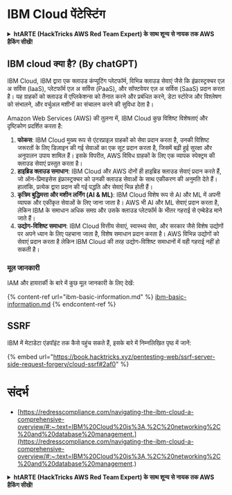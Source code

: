 # IBM Cloud पेंटेस्टिंग

<details>

<summary><strong>htARTE (HackTricks AWS Red Team Expert) के साथ शून्य से नायक तक AWS हैकिंग सीखें</strong></a><strong>!</strong></summary>

HackTricks का समर्थन करने के अन्य तरीके:

* यदि आप अपनी **कंपनी का विज्ञापन HackTricks में देखना चाहते हैं** या **HackTricks को PDF में डाउनलोड करना चाहते हैं** तो [**सब्सक्रिप्शन प्लान्स**](https://github.com/sponsors/carlospolop) देखें!
* [**आधिकारिक PEASS & HackTricks स्वैग**](https://peass.creator-spring.com) प्राप्त करें
* [**The PEASS Family**](https://opensea.io/collection/the-peass-family) की खोज करें, हमारे विशेष [**NFTs**](https://opensea.io/collection/the-peass-family) का संग्रह
* 💬 [**Discord समूह**](https://discord.gg/hRep4RUj7f) में **शामिल हों** या [**टेलीग्राम समूह**](https://t.me/peass) या **Twitter** 🐦 पर मुझे **फॉलो** करें [**@carlospolopm**](https://twitter.com/carlospolopm)**.**
* [**HackTricks**](https://github.com/carlospolop/hacktricks) और [**HackTricks Cloud**](https://github.com/carlospolop/hacktricks-cloud) github रेपोज़ में PRs सबमिट करके अपनी हैकिंग ट्रिक्स साझा करें।

</details>

## IBM cloud क्या है? (By chatGPT)

IBM Cloud, IBM द्वारा एक क्लाउड कंप्यूटिंग प्लेटफॉर्म, विभिन्न क्लाउड सेवाएं जैसे कि इंफ्रास्ट्रक्चर एज़ अ सर्विस (IaaS), प्लेटफॉर्म एज़ अ सर्विस (PaaS), और सॉफ्टवेयर एज़ अ सर्विस (SaaS) प्रदान करता है। यह ग्राहकों को क्लाउड में एप्लिकेशन्स को तैनात करने और प्रबंधित करने, डेटा स्टोरेज और विश्लेषण को संभालने, और वर्चुअल मशीनों का संचालन करने की सुविधा देता है।

Amazon Web Services (AWS) की तुलना में, IBM Cloud कुछ विशिष्ट विशेषताएं और दृष्टिकोण प्रदर्शित करता है:

1. **फोकस**: IBM Cloud मुख्य रूप से एंटरप्राइज़ ग्राहकों को सेवा प्रदान करता है, उनकी विशिष्ट जरूरतों के लिए डिज़ाइन की गई सेवाओं का एक सूट प्रदान करता है, जिसमें बढ़ी हुई सुरक्षा और अनुपालन उपाय शामिल हैं। इसके विपरीत, AWS विविध ग्राहकों के लिए एक व्यापक स्पेक्ट्रम की क्लाउड सेवाएं प्रस्तुत करता है।
2. **हाइब्रिड क्लाउड समाधान**: IBM Cloud और AWS दोनों ही हाइब्रिड क्लाउड सेवाएं प्रदान करते हैं, जो ऑन-प्रिमाइसेस इंफ्रास्ट्रक्चर को उनकी क्लाउड सेवाओं के साथ एकीकरण की अनुमति देते हैं। हालांकि, प्रत्येक द्वारा प्रदान की गई पद्धति और सेवाएं भिन्न होती हैं।
3. **कृत्रिम बुद्धिमत्ता और मशीन लर्निंग (AI & ML)**: IBM Cloud विशेष रूप से AI और ML में अपनी व्यापक और एकीकृत सेवाओं के लिए जाना जाता है। AWS भी AI और ML सेवाएं प्रदान करता है, लेकिन IBM के समाधान अधिक समग्र और उसके क्लाउड प्लेटफॉर्म के भीतर गहराई से एम्बेडेड माने जाते हैं।
4. **उद्योग-विशिष्ट समाधान**: IBM Cloud वित्तीय सेवाएं, स्वास्थ्य सेवा, और सरकार जैसे विशेष उद्योगों पर अपने ध्यान के लिए पहचाना जाता है, विशेष समाधान प्रदान करता है। AWS विभिन्न उद्योगों को सेवाएं प्रदान करता है लेकिन IBM Cloud की तरह उद्योग-विशिष्ट समाधानों में वही गहराई नहीं हो सकती है।


### मूल जानकारी

IAM और हायरार्की के बारे में कुछ मूल जानकारी के लिए देखें:

{% content-ref url="ibm-basic-information.md" %}
[ibm-basic-information.md](ibm-basic-information.md)
{% endcontent-ref %}

## SSRF

IBM में मेटाडेटा एंडपॉइंट तक कैसे पहुंच सकते हैं, इसके बारे में निम्नलिखित पृष्ठ में जानें:

{% embed url="https://book.hacktricks.xyz/pentesting-web/ssrf-server-side-request-forgery/cloud-ssrf#2af0" %}


# संदर्भ
* [https://redresscompliance.com/navigating-the-ibm-cloud-a-comprehensive-overview/#:~:text=IBM%20Cloud%20is%3A,%2C%20networking%2C%20and%20database%20management.](https://redresscompliance.com/navigating-the-ibm-cloud-a-comprehensive-overview/#:~:text=IBM%20Cloud%20is%3A,%2C%20networking%2C%20and%20database%20management.)

<details>

<summary><strong>htARTE (HackTricks AWS Red Team Expert) के साथ शून्य से नायक तक AWS हैकिंग सीखें</strong></a><strong>!</strong></summary>

HackTricks का समर्थन करने के अन्य तरीके:

* यदि आप अपनी **कंपनी का विज्ञापन HackTricks में देखना चाहते हैं** या **HackTricks को PDF में डाउनलोड करना चाहते हैं** तो [**सब्सक्रिप्शन प्लान्स**](https://github.com/sponsors/carlospolop) देखें!
* [**आधिकारिक PEASS & HackTricks स्वैग**](https://peass.creator-spring.com) प्राप्त करें
* [**The PEASS Family**](https://opensea.io/collection/the-peass-family) की खोज करें, हमारे विशेष [**NFTs**](https://opensea.io/collection/the-peass-family) का संग्रह
* 💬 [**Discord समूह**](https://discord.gg/hRep4RUj7f) में **शामिल हों** या [**टेलीग्राम समूह**](https://t.me/peass) या **Twitter** 🐦 पर मुझे **फॉलो** करें [**@carlospolopm**](https://twitter.com/carlospolopm)**.**
* [**HackTricks**](https://github.com/carlospolop/hacktricks) और [**HackTricks Cloud**](https://github.com/carlospolop/hacktricks-cloud) github रेपोज़ में PRs सबमिट करके अपनी हैकिंग ट्रिक्स साझा करें।

</details>
